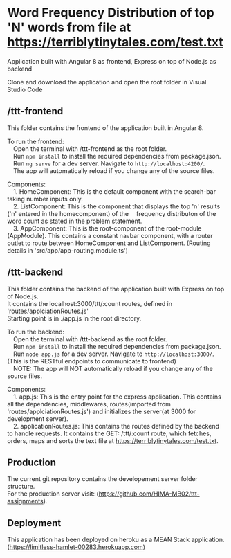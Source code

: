 # Word Frequency Distribution of top 'N' words from file at https://terriblytinytales.com/test.txt
Application built with Angular 8 as frontend, Express on top of Node.js as backend

Clone and download the application and open the root folder in Visual Studio Code

## /ttt-frontend

This folder contains the frontend of the application built in Angular 8.

To run the frontend: <br />
    &emsp;Open the terminal with /ttt-frontend as the root folder. <br />
    &emsp;Run `npm install` to install the required dependencies from package.json. <br />
    &emsp;Run `ng serve` for a dev server. Navigate to `http://localhost:4200/`.  <br />
    &emsp;The app will automatically reload if you change any of the source files. <br />

Components:  <br />
    &emsp;1. HomeComponent: This is the default component with the search-bar taking number inputs only. <br />
    &emsp;2. ListComponent: This is the component that displays the top 'n' results ('n' entered in the homecomponent) of the  &emsp;frequency distributon of the word count as stated in the problem statement. <br />
    &emsp;3. AppComponent: This is the root-component of the root-module (AppModule). This contains a constant navbar component, with a router outlet to route between HomeComponent and ListComponent. (Routing details in 'src/app/app-routing.module.ts') <br />

## /ttt-backend

This folder contains the backend of the application built with Express on top of Node.js. <br />
It contains the localhost:3000/ttt/:count routes, defined in 'routes/applciationRoutes.js' <br />
Starting point is in ./app.js in the root directory.

To run the backend: <br />
    &emsp;Open the terminal with /ttt-backend as the root folder. <br />
    &emsp;Run `npm install` to install the required dependencies from package.json. <br />
    &emsp;Run `node app.js` for a dev server. Navigate to `http://localhost:3000/`. (This is the RESTful endpoints to communicate to frontend) <br />
    &emsp;NOTE: The app will NOT automatically reload if you change any of the source files. <br />

Components: <br />
    &emsp;1. app.js: This is the entry point for the express application. This contains all the dependencies, middlewares, routes(imported from 'routes/applciationRoutes.js') and initializes the server(at 3000 for development server). <br />
    &emsp;2. applicationRoutes.js: This contains the routes defined by the backend to handle requests. It contains the  GET: /ttt/:count route, which fetches, orders, maps and sorts the text file at https://terriblytinytales.com/test.txt.  <br />

## Production

The current git repository contains the developement server folder structure.  <br />
For the production server visit: (https://github.com/HIMA-MB02/ttt-assignments). <br />

## Deployment

This application has been deployed on heroku as a MEAN Stack application.  <br />
(https://limitless-hamlet-00283.herokuapp.com)

